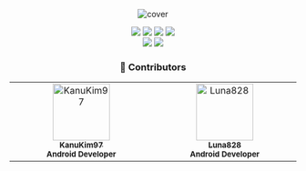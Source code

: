 <div align="center">

![cover](https://github.com/Team-Crackdown/.github-private/assets/74421057/f903ba3a-b1c3-423e-a196-2f3f293111d5)

<img src="https://img.shields.io/badge/Android_sdk_version-31%2B-3DDC84?style=flat&logo=android&logoColor=white"/>
<img src="https://img.shields.io/badge/Kotlin_version-1.8.10-7F52FF?style=flat&logo=Kotlin&logoColor=white"/>
<img src="https://img.shields.io/badge/Kotlin-Flow_API-7F52FF?style=flat&logo=Kotlin&logoColor=white"/>
<img src="https://img.shields.io/badge/Annotation_Processor-Kotlitn__KAPT-7F52FF?style=flat"/>
<br>
<img src="https://img.shields.io/badge/Jetpack_Compose_version-1.4.3-4285F4?style=flat&logo=jetpackcompose&logoColor=white"/>
<img src="https://img.shields.io/badge/Dagger--Hilt_version-2.4.22-3DDC84?style=flat"/>

### 🙌 Contributors
<table>
  <tbody>
    <tr>
      <td align="center" valign="top" width="14.28%">
        <a href="https://github.com/KanuKim97">
        <img src="https://avatars.githubusercontent.com/u/74421057?v=4" width="100px;" alt="KanuKim97"/>
        <br />
          <sub>
            <b>KanuKim97</b>
          </sub>
        </a>
        <br />
        <sub>
            <b>Android Developer</b>
        </sub>
        <br />
     </td>
     <td align="center" valign="top" width="14.28%">
       <a href="https://github.com/Luna828">
       <img src="https://avatars.githubusercontent.com/u/93186591?v=4" width="100px;" alt="Luna828"/>
       <br />
         <sub>
           <b>Luna828</b>
         </sub>
       </a>
       <br />
       <sub>
           <b>Android Developer</b>
       </sub>
       <br />
     </td>
    </tr>
  </tbody>
</table>

</div>
